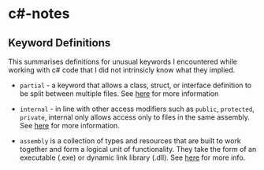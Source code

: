# c#-notes

## Keyword Definitions

This summarises definitions for unusual keywords I encountered while working with c# code that I did not intrinsicly know what they implied.

- `partial` - a keyword that allows a class, struct, or interface definition to be split between multiple files. See [here](https://docs.microsoft.com/en-us/dotnet/csharp/programming-guide/classes-and-structs/partial-classes-and-methods) for more information

- `internal` - in line with other access modifiers such as `public`, `protected`, `private`, internal only allows access only to files in the same assembly. See [here](https://docs.microsoft.com/en-us/dotnet/csharp/language-reference/keywords/internal) for more information.

- `assembly` is a collection of types and resources that are built to work together and form a logical unit of functionality. They take the form of an executable (.exe) or dynamic link library (.dll). See [here](https://docs.microsoft.com/en-us/dotnet/standard/assembly/) for more info.
